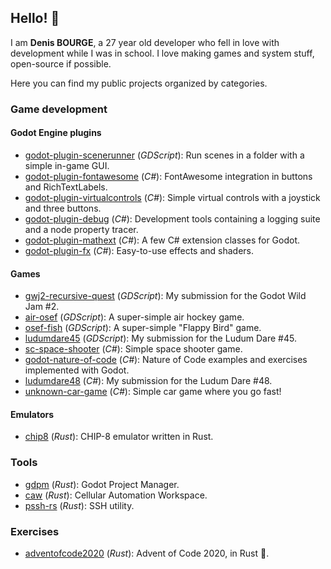 ## Hello! 👋

I am **Denis BOURGE**, a 27 year old developer who fell in love with development while I was in school.
I love making games and system stuff, open-source if possible.

Here you can find my public projects organized by categories.

### Game development

#### Godot Engine plugins

- [godot-plugin-scenerunner](https://github.com/Srynetix/godot-plugin-scenerunner) (*GDScript*): Run scenes in a folder with a simple in-game GUI.
- [godot-plugin-fontawesome](https://github.com/Srynetix/godot-plugin-fontawesome) (*C#*): FontAwesome integration in buttons and RichTextLabels.
- [godot-plugin-virtualcontrols](https://github.com/Srynetix/godot-plugin-virtualcontrols) (*C#*): Simple virtual controls with a joystick and three buttons.
- [godot-plugin-debug](https://github.com/Srynetix/godot-plugin-debug) (*C#*): Development tools containing a logging suite and a node property tracer.
- [godot-plugin-mathext](https://github.com/Srynetix/godot-plugin-mathext) (*C#*): A few C# extension classes for Godot.
- [godot-plugin-fx](https://github.com/Srynetix/godot-plugin-fx) (*C#*): Easy-to-use effects and shaders.

#### Games

- [gwj2-recursive-quest](https://github.com/Srynetix/gwj2-recursive-quest) (*GDScript*): My submission for the Godot Wild Jam #2.
- [air-osef](https://github.com/Srynetix/air-osef) (*GDScript*): A super-simple air hockey game.
- [osef-fish](https://github.com/Srynetix/osef-fish) (*GDScript*): A super-simple "Flappy Bird" game.
- [ludumdare45](https://github.com/Srynetix/ludumdare45) (*GDScript*): My submission for the Ludum Dare #45.
- [sc-space-shooter](https://github.com/Srynetix/sc-space-shooter) (*C#*): Simple space shooter game.
- [godot-nature-of-code](https://github.com/Srynetix/godot-nature-of-code) (*C#*): Nature of Code examples and exercises implemented with Godot.
- [ludumdare48](https://github.com/Srynetix/ludumdare48) (*C#*): My submission for the Ludum Dare #48.
- [unknown-car-game](https://github.com/Srynetix/unknown-car-game) (*C#*): Simple car game where you go fast!

#### Emulators

- [chip8](https://github.com/Srynetix/chip8) (*Rust*): CHIP-8 emulator written in Rust.

### Tools

- [gdpm](https://github.com/Srynetix/gdpm) (*Rust*): Godot Project Manager.
- [caw](https://github.com/Srynetix/caw) (*Rust*): Cellular Automation Workspace.
- [pssh-rs](https://github.com/Srynetix/pssh-rs) (*Rust*): SSH utility.

### Exercises

- [adventofcode2020](https://github.com/Srynetix/adventofcode2020) (*Rust*): Advent of Code 2020, in Rust 🦀.
